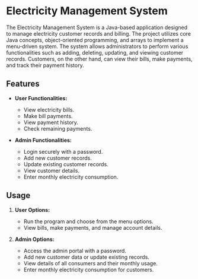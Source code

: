 # Electricity Management System

The Electricity Management System is a Java-based application designed to manage electricity customer records and billing. The project utilizes core Java concepts, object-oriented programming, and arrays to implement a menu-driven system. The system allows administrators to perform various functionalities such as adding, deleting, updating, and viewing customer records. Customers, on the other hand, can view their bills, make payments, and track their payment history.

## Features

- **User Functionalities:**
  - View electricity bills.
  - Make bill payments.
  - View payment history.
  - Check remaining payments.

- **Admin Functionalities:**
  - Login securely with a password.
  - Add new customer records.
  - Update existing customer records.
  - View customer details.
  - Enter monthly electricity consumption.

## Usage

1. **User Options:**
   - Run the program and choose from the menu options.
   - View bills, make payments, and manage account details.

2. **Admin Options:**
   - Access the admin portal with a password.
   - Add new customer data or update existing records.
   - View details of all consumers and their monthly usage.
   - Enter monthly electricity consumption for customers.
